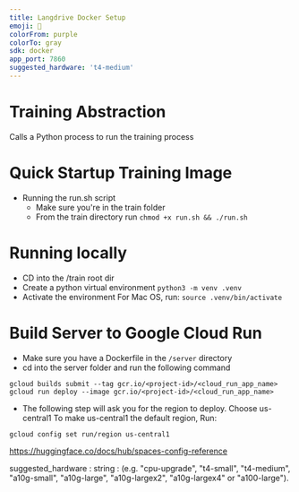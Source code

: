 ```yaml
---
title: Langdrive Docker Setup
emoji: 🐳
colorFrom: purple
colorTo: gray
sdk: docker
app_port: 7860
suggested_hardware: 't4-medium'
---
```


# Training Abstraction
Calls a Python process to run the training process

# Quick Startup Training Image
- Running the run.sh script
    - Make sure you're in the train folder
    - From the train directory run `chmod +x run.sh && ./run.sh`

# Running locally
- CD into the /train root dir
- Create a python virtual environment
    `python3 -m venv .venv`
- Activate the environment
    For Mac OS, run: `source .venv/bin/activate`


# Build Server to Google Cloud Run
- Make sure you have a Dockerfile in the `/server` directory 
- cd into the server folder and run the following command
```
gcloud builds submit --tag gcr.io/<project-id>/<cloud_run_app_name>
gcloud run deploy --image gcr.io/<project-id>/<cloud_run_app_name>
```
- The following step will ask you for the region to deploy. Choose us-central1
To make us-central1 the default region, Run:
```
gcloud config set run/region us-central1
```

https://huggingface.co/docs/hub/spaces-config-reference

suggested_hardware : string :  (e.g. "cpu-upgrade", "t4-small", "t4-medium", "a10g-small", "a10g-large", "a10g-largex2", "a10g-largex4" or "a100-large").

